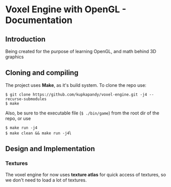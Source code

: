 # Voxel Engine with OpenGL - Documentation

##  Introduction
Being created for the purpose of learning OpenGL, and math behind 3D graphics

## Cloning and compiling
The project uses **Make**, as it's build system. To clone the repo use:

`$ git clone https://github.com/kupkapandy/voxel-engine.git -j4 --recurse-submodules`\
`$ make`

Also, be sure to the executable file (`$ ./bin/game`) from the root dir of the repo, or use

`$ make run -j4`\
`$ make clean && make run -j4`\

## Design and Implementation

### Textures
The voxel engine for now uses **texture atlas** for quick access of textures, so
we don't need to load a lot of textures.


